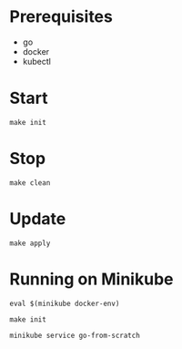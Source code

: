 # Prerequisites
- go
- docker
- kubectl

# Start

	make init

# Stop

	make clean

# Update
	
	make apply


# Running on Minikube

	eval $(minikube docker-env)

	make init

	minikube service go-from-scratch
